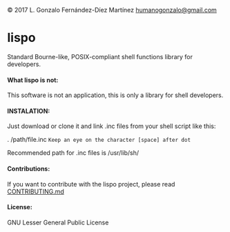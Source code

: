 
© 2017 L. Gonzalo Fernández-Díez Martínez
<humanogonzalo@gmail.com>

# lispo
Standard Bourne-like, POSIX-compliant shell functions library for developers.

#### What lispo is not:

This software is not an application, this is only a library for shell developers.

#### INSTALATION:

Just download or clone it and link .inc files from your shell script like this:

. /path/file.inc
`Keep an eye on the character [space] after dot`

Recommended path for .inc files is /usr/lib/sh/

#### Contributions:

If you want to contribute with the lispo project, please read [CONTRIBUTING.md](https://github.com/gonzalofdz/lispo/blob/master/.github/CONTRIBUTING.md)

#### License:

 GNU Lesser General Public License
 
 